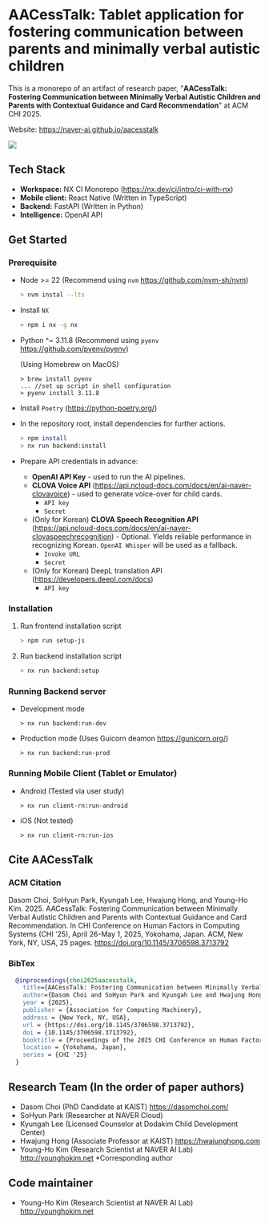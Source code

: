 # AACessTalk: Tablet application for fostering communication between parents and minimally verbal autistic children

This is a monorepo of an artifact of research paper, "**AACessTalk: Fostering Communication between Minimally Verbal Autistic Children and Parents with Contextual Guidance and Card Recommendation**" at ACM CHI 2025.

Website: https://naver-ai.github.io/aacesstalk

<img src="./accesstalk_demo_loop.gif"/>

## Tech Stack

* **Workspace:** NX CI Monorepo (https://nx.dev/ci/intro/ci-with-nx)
* **Mobile client:** React Native (Written in TypeScript)
* **Backend:** FastAPI (Written in Python)
* **Intelligence:** OpenAI API


## Get Started

### Prerequisite

* Node >= 22 (Recommend using `nvm` https://github.com/nvm-sh/nvm)

  ```sh
  > nvm instal --lts
  ```
* Install `NX`

  ```sh
  > npm i nx -g nx
  ```
* Python ^= 3.11.8 (Recommend using `pyenv` https://github.com/pyenv/pyenv)

  (Using Homebrew on MacOS)

  ```
  > brew install pyenv
  ... //set up script in shell configuration
  > pyenv install 3.11.8
  ```
* Install `Poetry` (https://python-poetry.org/)
* In the repository root, install dependencies for further actions.

  ```sh
  > npm install
  > nx run backend:install
  ```
* Prepare API credentials in advance:
  * **OpenAI API Key** - used to run the AI pipelines.
  * **CLOVA Voice API** (https://api.ncloud-docs.com/docs/en/ai-naver-clovavoice) - used to generate voice-over for child cards.
    * `API key`
    * `Secret`
  * (Only for Korean) **CLOVA Speech Recognition API** (https://api.ncloud-docs.com/docs/en/ai-naver-clovaspeechrecognition) - Optional. Yields reliable performance in recognizing Korean. `OpenAI Whisper` will be used as a fallback.
    * `Invoke URL`
    * `Secret`
  * (Only for Korean) DeepL translation API (https://developers.deepl.com/docs)
    * `API key`

### Installation



1. Run frontend installation script

   ```sh
   > npm run setup-js
   ```
2. Run backend installation script

   ```sh
   > nx run backend:setup
   ```

### Running Backend server

* Development mode

  ```
  > nx run backend:run-dev
  ```
* Production mode (Uses Guicorn deamon https://gunicorn.org/)

  ```
  > nx run backend:run-prod
  ```

### Running Mobile Client (Tablet or Emulator)

* Android (Tested via user study)

  ```
  > nx run client-rn:run-android
  ```
* iOS (Not tested)

  ```
  > nx run client-rn:run-ios
  ```


## Cite AACessTalk

### ACM Citation

Dasom Choi, SoHyun Park, Kyungah Lee, Hwajung Hong, and Young-Ho Kim. 2025. AACessTalk: Fostering Communication between Minimally Verbal Autistic Children and Parents with Contextual Guidance and Card Recommendation. In CHI Conference on Human Factors in Computing Systems (CHI ’25), April 26-May 1, 2025, Yokohama, Japan. ACM, New York, NY, USA, 25 pages. <https://doi.org/10.1145/3706598.3713792>

### BibTex

```bibtex
  @inproceedings{choi2025aacesstalk,
    title={AACessTalk: Fostering Communication between Minimally Verbal Autistic Children and Parents with Contextual Guidance and Card Recommendation},
    author={Dasom Choi and SoHyun Park and Kyungah Lee and Hwajung Hong and Young-Ho Kim},
    year = {2025},
    publisher = {Association for Computing Machinery},
    address = {New York, NY, USA},
    url = {https://doi.org/10.1145/3706598.3713792},
    doi = {10.1145/3706598.3713792},
    booktitle = {Proceedings of the 2025 CHI Conference on Human Factors in Computing Systems},
    location = {Yokohama, Japan},
    series = {CHI '25}
  }
```

## Research Team (In the order of paper authors)
* Dasom Choi (PhD Candidate at KAIST) https://dasomchoi.com/
* SoHyun Park (Researcher at NAVER Cloud)
* Kyungah Lee (Licensed Counselor at Dodakim Child Development Center)
* Hwajung Hong (Associate Professor at KAIST) https://hwajunghong.com
* Young-Ho Kim (Research Scientist at NAVER AI Lab) http://younghokim.net *Corresponding author

## Code maintainer

* Young-Ho Kim (Research Scientist at NAVER AI Lab) http://younghokim.net
